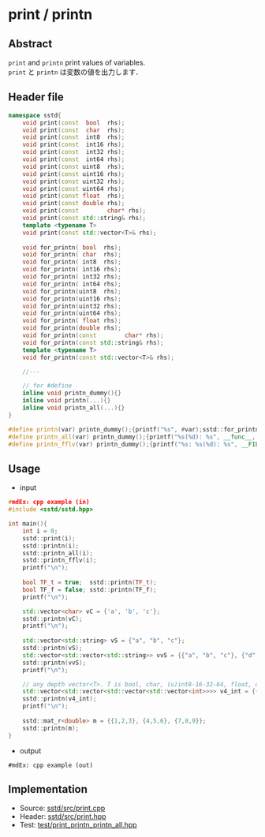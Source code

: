 # print / printn
## Abstract
`print` and `printn` print values of variables.  
`print` と `printn` は変数の値を出力します．

## Header file
```cpp
namespace sstd{
    void print(const  bool  rhs);
    void print(const  char  rhs);
    void print(const  int8  rhs);
    void print(const  int16 rhs);
    void print(const  int32 rhs);
    void print(const  int64 rhs);
    void print(const uint8  rhs);
    void print(const uint16 rhs);
    void print(const uint32 rhs);
    void print(const uint64 rhs);
    void print(const float  rhs);
    void print(const double rhs);
    void print(const        char* rhs);
    void print(const std::string& rhs);
    template <typename T>
    void print(const std::vector<T>& rhs);
    
    void for_printn( bool  rhs);
    void for_printn( char  rhs);
    void for_printn( int8  rhs);
    void for_printn( int16 rhs);
    void for_printn( int32 rhs);
    void for_printn( int64 rhs);
    void for_printn(uint8  rhs);
    void for_printn(uint16 rhs);
    void for_printn(uint32 rhs);
    void for_printn(uint64 rhs);
    void for_printn( float rhs);
    void for_printn(double rhs);
    void for_printn(const        char* rhs);
    void for_printn(const std::string& rhs);
    template <typename T>
    void for_printn(const std::vector<T>& rhs);

    //---

    // for #define
    inline void printn_dummy(){}
    inline void printn(...){}
    inline void printn_all(...){}
}

#define printn(var) printn_dummy();{printf("%s", #var);sstd::for_printn(var);}
#define printn_all(var) printn_dummy();{printf("%s(%d): %s", __func__, __LINE__, #var);sstd::for_printn(var);}
#define printn_fflv(var) printn_dummy();{printf("%s: %s(%d): %s", __FILE__, __func__, __LINE__, #var);sstd::for_printn(var);}
```

## Usage
- input
```cpp
#mdEx: cpp example (in)
#include <sstd/sstd.hpp>

int main(){
    int i = 0;
    sstd::print(i);
    sstd::printn(i);
    sstd::printn_all(i);
    sstd::printn_fflv(i);
    printf("\n");
    
    bool TF_t = true;  sstd::printn(TF_t);
    bool TF_f = false; sstd::printn(TF_f);
    printf("\n");

    std::vector<char> vC = {'a', 'b', 'c'};
    sstd::printn(vC);
    printf("\n");
    
    std::vector<std::string> vS = {"a", "b", "c"};
    sstd::printn(vS);
    std::vector<std::vector<std::string>> vvS = {{"a", "b", "c"}, {"d", "e", "f"}};
    sstd::printn(vvS);
    printf("\n");

    // any depth vector<T>. T is bool, char, (u)int8-16-32-64, float, double, char* and std::string.
    std::vector<std::vector<std::vector<std::vector<int>>>> v4_int = {{{{1, 2}, {3, 4}}, {{5, 6}, {7, 8}}}, {{{9, 10}, {11, 12}}, {{13, 14}, {15, 16}}}};
    sstd::printn(v4_int);
    printf("\n");
    
    sstd::mat_r<double> m = {{1,2,3}, {4,5,6}, {7,8,9}};
    sstd::printn(m);
}
```
- output  
```
#mdEx: cpp example (out)
```

## Implementation
- Source: [sstd/src/print.cpp](https://github.com/admiswalker/SubStandardLibrary-SSTD-/blob/master/sstd/src/print.cpp)
- Header: [sstd/src/print.hpp](https://github.com/admiswalker/SubStandardLibrary-SSTD-/blob/master/sstd/src/print.hpp)
- Test: [test/print_printn_printn_all.hpp](https://github.com/admiswalker/SubStandardLibrary-SSTD-/blob/master/test/print_printn_printn_all.hpp)
